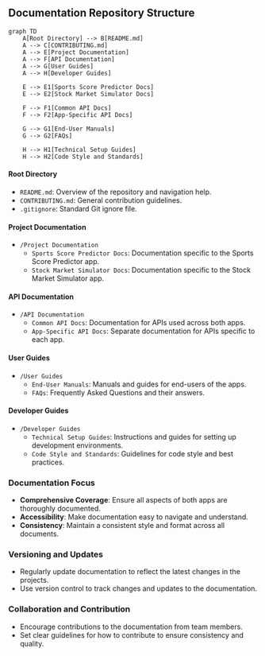 ## Documentation Repository Structure

```mermaid
graph TD
    A[Root Directory] --> B[README.md]
    A --> C[CONTRIBUTING.md]
    A --> E[Project Documentation]
    A --> F[API Documentation]
    A --> G[User Guides]
    A --> H[Developer Guides]

    E --> E1[Sports Score Predictor Docs]
    E --> E2[Stock Market Simulator Docs]

    F --> F1[Common API Docs]
    F --> F2[App-Specific API Docs]

    G --> G1[End-User Manuals]
    G --> G2[FAQs]

    H --> H1[Technical Setup Guides]
    H --> H2[Code Style and Standards]
```

#### Root Directory
- `README.md`: Overview of the repository and navigation help.
- `CONTRIBUTING.md`: General contribution guidelines.
- `.gitignore`: Standard Git ignore file.

#### Project Documentation
- `/Project Documentation`
  - `Sports Score Predictor Docs`: Documentation specific to the Sports Score Predictor app.
  - `Stock Market Simulator Docs`: Documentation specific to the Stock Market Simulator app.

#### API Documentation
- `/API Documentation`
  - `Common API Docs`: Documentation for APIs used across both apps.
  - `App-Specific API Docs`: Separate documentation for APIs specific to each app.

#### User Guides
- `/User Guides`
  - `End-User Manuals`: Manuals and guides for end-users of the apps.
  - `FAQs`: Frequently Asked Questions and their answers.

#### Developer Guides
- `/Developer Guides`
  - `Technical Setup Guides`: Instructions and guides for setting up development environments.
  - `Code Style and Standards`: Guidelines for code style and best practices.

### Documentation Focus
- **Comprehensive Coverage**: Ensure all aspects of both apps are thoroughly documented.
- **Accessibility**: Make documentation easy to navigate and understand.
- **Consistency**: Maintain a consistent style and format across all documents.

### Versioning and Updates
- Regularly update documentation to reflect the latest changes in the projects.
- Use version control to track changes and updates to the documentation.

### Collaboration and Contribution
- Encourage contributions to the documentation from team members.
- Set clear guidelines for how to contribute to ensure consistency and quality.
